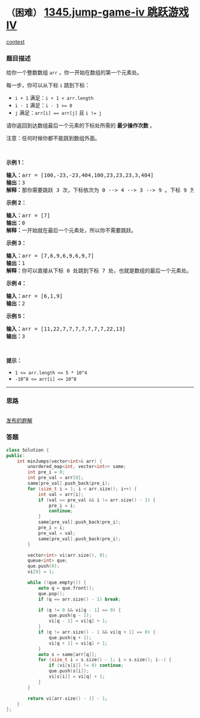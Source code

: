 # `（困难）` [1345.jump-game-iv 跳跃游戏 IV](https://leetcode-cn.com/problems/jump-game-iv/)

[contest](https://leetcode-cn.com/contest/biweekly-contest-19/problems/jump-game-iv/)

### 题目描述
<p>给你一个整数数组&nbsp;<code>arr</code>&nbsp;，你一开始在数组的第一个元素处。</p>
<p>每一步，你可以从下标&nbsp;<code>i</code>&nbsp;跳到下标：</p>
<ul>
	<li><code>i + 1</code>&nbsp;满足：<code>i + 1 &lt; arr.length</code></li>
	<li><code>i - 1</code>&nbsp;满足：<code>i - 1 &gt;= 0</code></li>
	<li><code>j</code>&nbsp;满足：<code>arr[i] == arr[j]</code>&nbsp;且&nbsp;<code>i != j</code></li>
</ul>

<p>请你返回到达数组最后一个元素的下标处所需的&nbsp;<strong>最少操作次数</strong>&nbsp;。</p>
<p>注意：任何时候你都不能跳到数组外面。</p>
<p>&nbsp;</p>
<p><strong>示例 1：</strong></p>
<pre><strong>输入：</strong>arr = [100,-23,-23,404,100,23,23,23,3,404]
<strong>输出：</strong>3
<strong>解释：</strong>那你需要跳跃 3 次，下标依次为 0 --&gt; 4 --&gt; 3 --&gt; 9 。下标 9 为数组的最后一个元素的下标。
</pre>

<p><strong>示例 2：</strong></p>
<pre><strong>输入：</strong>arr = [7]
<strong>输出：</strong>0
<strong>解释：</strong>一开始就在最后一个元素处，所以你不需要跳跃。
</pre>

<p><strong>示例 3：</strong></p>
<pre><strong>输入：</strong>arr = [7,6,9,6,9,6,9,7]
<strong>输出：</strong>1
<strong>解释：</strong>你可以直接从下标 0 处跳到下标 7 处，也就是数组的最后一个元素处。
</pre>

<p><strong>示例 4：</strong></p>
<pre><strong>输入：</strong>arr = [6,1,9]
<strong>输出：</strong>2
</pre>

<p><strong>示例 5：</strong></p>
<pre><strong>输入：</strong>arr = [11,22,7,7,7,7,7,7,7,22,13]
<strong>输出：</strong>3
</pre>

<p>&nbsp;</p>
<p><strong>提示：</strong></p>
<ul>
	<li><code>1 &lt;= arr.length &lt;= 5 * 10^4</code></li>
	<li><code>-10^8 &lt;= arr[i] &lt;= 10^8</code></li>
</ul>



---
### 思路
```

```

[发布的题解](https://leetcode-cn.com/problems/jump-game-iv/solution/5314-by-ikaruga/)

### 答题
``` C++
class Solution {
public:
    int minJumps(vector<int>& arr) {
        unordered_map<int, vector<int>> same;
        int pre_i = 0;
        int pre_val = arr[0];
        same[pre_val].push_back(pre_i);
        for (size_t i = 1; i < arr.size(); i++) {
            int val = arr[i];
            if (val == pre_val && i != arr.size() - 1) {
                pre_i = i;
                continue;
            }
            same[pre_val].push_back(pre_i);
            pre_i = i;
            pre_val = val;
            same[pre_val].push_back(pre_i);
        }

        vector<int> vi(arr.size(), 0);
        queue<int> que;
        que.push(0);
        vi[0] = 1;

        while (!que.empty()) {
            auto q = que.front();
            que.pop();
            if (q == arr.size() - 1) break;

            if (q != 0 && vi[q - 1] == 0) {
                que.push(q - 1);
                vi[q - 1] = vi[q] + 1;
            }
            if (q != arr.size() - 1 && vi[q + 1] == 0) {
                que.push(q + 1);
                vi[q + 1] = vi[q] + 1;
            }
            auto s = same[arr[q]];
            for (size_t i = s.size() - 1; i < s.size(); i--) {
                if (vi[s[i]] != 0) continue;
                que.push(s[i]);
                vi[s[i]] = vi[q] + 1;
            }
        }

        return vi[arr.size() - 1] - 1;
    }
};
```




